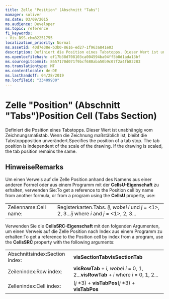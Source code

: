 ```yaml
---
title: Zelle "Position" (Abschnitt "Tabs")
manager: soliver
ms.date: 03/09/2015
ms.audience: Developer
ms.topic: reference
f1_keywords:
- Vis_DSS.chm82251755
localization_priority: Normal
ms.assetid: 40d7e38e-b3b0-8616-ed27-1f963a841e03
description: Definiert die Position eines Tabstopps. Dieser Wert ist unabhängig vom Zeichnungsmaßstab. Wenn die Zeichnung maßstäblich ist, bleibt die Tabstoppposition unverändert.
ms.openlocfilehash: ef17b38d708103ca004594ba04ff5b8d1ada13bf
ms.sourcegitcommit: 8657170d071f9bcf680aba50b9c07f2a4fb82283
ms.translationtype: MT
ms.contentlocale: de-DE
ms.lasthandoff: 04/28/2019
ms.locfileid: "33409930"
---
```

# <a name="position-cell-tabs-section"></a><span data-ttu-id="12693-105">Zelle "Position" (Abschnitt "Tabs")</span><span class="sxs-lookup"><span data-stu-id="12693-105">Position Cell (Tabs Section)</span></span>

<span data-ttu-id="12693-p102">Definiert die Position eines Tabstopps. Dieser Wert ist unabhängig vom Zeichnungsmaßstab. Wenn die Zeichnung maßstäblich ist, bleibt die Tabstoppposition unverändert.</span><span class="sxs-lookup"><span data-stu-id="12693-p102">Specifies the position of a tab stop. The tab position is independent of the scale of the drawing. If the drawing is scaled, the tab position remains the same.</span></span>
  
## <a name="remarks"></a><span data-ttu-id="12693-109">Hinweise</span><span class="sxs-lookup"><span data-stu-id="12693-109">Remarks</span></span>

<span data-ttu-id="12693-110">Um einen Verweis auf die Zelle Position anhand des Namens aus einer anderen Formel oder aus einem Programm mit der **CellsU-Eigenschaft** zu erhalten, verwenden Sie:</span><span class="sxs-lookup"><span data-stu-id="12693-110">To get a reference to the Position cell by name from another formula, or from a program using the **CellsU** property, use:</span></span> 
  
|||
|:-----|:-----|
| <span data-ttu-id="12693-111">Zellenname:</span><span class="sxs-lookup"><span data-stu-id="12693-111">Cell name:</span></span>  <br/> | <span data-ttu-id="12693-112">Registerkarten.</span><span class="sxs-lookup"><span data-stu-id="12693-112">Tabs.</span></span>  <span data-ttu-id="12693-113">*ij,*            *wobei i*  und  *j*  = <1>, 2, 3...</span><span class="sxs-lookup"><span data-stu-id="12693-113">*ij*            where  *i*  and  *j*  = <1>, 2, 3...</span></span>  <br/> |
   
<span data-ttu-id="12693-114">Verwenden Sie die **CellsSRC-Eigenschaft** mit den folgenden Argumenten, um einen Verweis auf die Zelle Position nach Index aus einem Programm zu erhalten:</span><span class="sxs-lookup"><span data-stu-id="12693-114">To get a reference to the Position cell by index from a program, use the **CellsSRC** property with the following arguments:</span></span> 
  
|||
|:-----|:-----|
| <span data-ttu-id="12693-115">Abschnittsindex:</span><span class="sxs-lookup"><span data-stu-id="12693-115">Section index:</span></span>  <br/> |<span data-ttu-id="12693-116">**visSectionTab**</span><span class="sxs-lookup"><span data-stu-id="12693-116">**visSectionTab**</span></span> <br/> |
| <span data-ttu-id="12693-117">Zeilenindex:</span><span class="sxs-lookup"><span data-stu-id="12693-117">Row index:</span></span>  <br/> |<span data-ttu-id="12693-118">**visRowTab**  +   *i,* *wobei i* = 0, 1, 2...</span><span class="sxs-lookup"><span data-stu-id="12693-118">**visRowTab** +  *i*            where  *i*  = 0, 1, 2...</span></span>  <br/> |
| <span data-ttu-id="12693-119">Zellenindex:</span><span class="sxs-lookup"><span data-stu-id="12693-119">Cell index:</span></span>  <br/> | <span data-ttu-id="12693-120">(*j*  \*3) + **visTabPos**</span><span class="sxs-lookup"><span data-stu-id="12693-120">(*j*  \*3) + **visTabPos**</span></span> <br/> |
   

